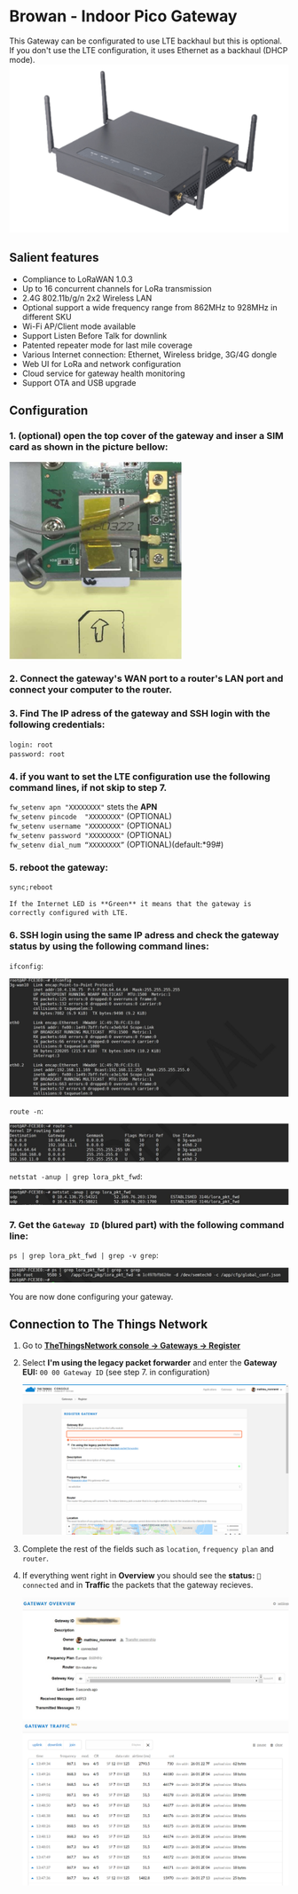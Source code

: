 # Browan - Indoor Pico Gateway

This Gateway can be configurated to use LTE backhaul but this is optional.  
If you don't use the LTE configuration, it uses Ethernet as a backhaul (DHCP mode).  
![pico-gateway](pico-gateway.png)

## Salient features

- Compliance to LoRaWAN 1.0.3
- Up to 16 concurrent channels for LoRa transmission
- 2.4G 802.11b/g/n 2x2 Wireless LAN
- Optional support a wide frequency range from 862MHz to
928MHz in different SKU
- Wi-Fi AP/Client mode available
- Support Listen Before Talk for downlink
- Patented repeater mode for last mile coverage
- Various Internet connection: Ethernet, Wireless bridge,
3G/4G dongle
- Web UI for LoRa and network configuration
- Cloud service for gateway health monitoring
- Support OTA and USB upgrade

## Configuration

### 1. (optional) open the top cover of the gateway and inser a SIM card as shown in the picture bellow:

   ![inside of the gateway](inside.png)

### 2. Connect the gateway's WAN port to a router's LAN port and connect your computer to the router.
### 3. Find The IP adress of the gateway and SSH login with the following credentials:  

  `login: root`  
  `password: root`
   
### 4. if you want to set the LTE configuration use the following command lines, if not skip to step 7.

   `fw_setenv apn "XXXXXXXX"` stets the **APN**  
   `fw_setenv pincode  "XXXXXXXX"` (OPTIONAL)  
   `fw_setenv username "XXXXXXXX"` (OPTIONAL)  
   `fw_setenv password "XXXXXXXX"` (OPTIONAL)  
   `fw_setenv dial_num “XXXXXXXX”` (OPTIONAL)(default:*99#)
   
### 5. reboot the gateway:

   `sync;reboot`
   
    If the Internet LED is **Green** it means that the gateway is correctly configured with LTE.

### 6. SSH login using the same IP adress and check the gateway status by using the following command lines:
  
   `ifconfig`: 
  
   ![ifconfig](ifconfig.png)

   `route -n`:
   
   ![route -n](route.png)

   `netstat -anup | grep lora_pkt_fwd`:
   
   ![netstat](netstat.png)
   
### 7. Get the `Gateway ID` (blured part) with the following command line:

   `ps | grep lora_pkt_fwd | grep -v grep`:
  
   ![lora_pkt_fwd](lora_pkt_fwd.png)

You are now done configuring your gateway.

## Connection to The Things Network

1. Go to [**TheThingsNetwork console -> Gateways -> Register**](https://console.thethingsnetwork.org/gateways/register)
2. Select **I'm using the legacy packet forwarder** and enter the **Gateway EUI:** `00 00 Gateway ID` (see step 7. in configuration)

   ![register](register.png)
   
3. Complete the rest of the fields such as `location`, `frequency plan` and `router`.
4. If everything went right in **Overview** you should see the **status:** `🧶connected` and in **Traffic** the packets that the gateway recieves.

    ![connect](connected.png)
    ![trafic](trafic.png)
